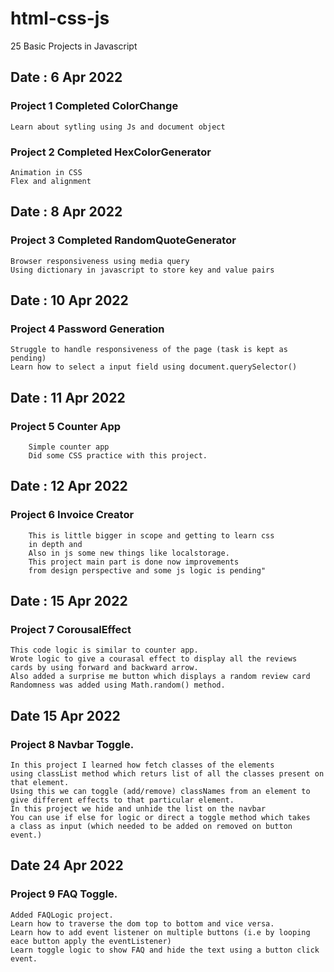 # html-css-js

25 Basic Projects in Javascript

## Date : 6 Apr 2022

### Project 1 Completed ColorChange

```
Learn about sytling using Js and document object
```

### Project 2 Completed HexColorGenerator

```Learn about randomness in js.
Animation in CSS
Flex and alignment
```

## Date : 8 Apr 2022

### Project 3 Completed RandomQuoteGenerator

```Learn about container management using flex in css.
Browser responsiveness using media query
Using dictionary in javascript to store key and value pairs
```

## Date : 10 Apr 2022

### Project 4 Password Generation

```Got a chance to work on plain CSS.
Struggle to handle responsiveness of the page (task is kept as pending)
Learn how to select a input field using document.querySelector()
```

## Date : 11 Apr 2022

### Project 5 Counter App

```
    Simple counter app
    Did some CSS practice with this project.
```

## Date : 12 Apr 2022

### Project 6 Invoice Creator

```
    This is little bigger in scope and getting to learn css
    in depth and
    Also in js some new things like localstorage.
    This project main part is done now improvements
    from design perspective and some js logic is pending"
```

## Date : 15 Apr 2022

### Project 7 CorousalEffect

```
This code logic is similar to counter app.
Wrote logic to give a courasal effect to display all the reviews
cards by using forward and backward arrow.
Also added a surprise me button which displays a random review card
Randomness was added using Math.random() method.
```

## Date 15 Apr 2022

### Project 8 Navbar Toggle.

```
In this project I learned how fetch classes of the elements
using classList method which returs list of all the classes present on that element.
Using this we can toggle (add/remove) classNames from an element to give different effects to that particular element.
In this project we hide and unhide the list on the navbar
You can use if else for logic or direct a toggle method which takes
a class as input (which needed to be added on removed on button event.)
```

## Date 24 Apr 2022

### Project 9 FAQ Toggle.

```
Added FAQLogic project.
Learn how to traverse the dom top to bottom and vice versa.
Learn how to add event listener on multiple buttons (i.e by looping eace button apply the eventListener)
Learn toggle logic to show FAQ and hide the text using a button click event.
```
